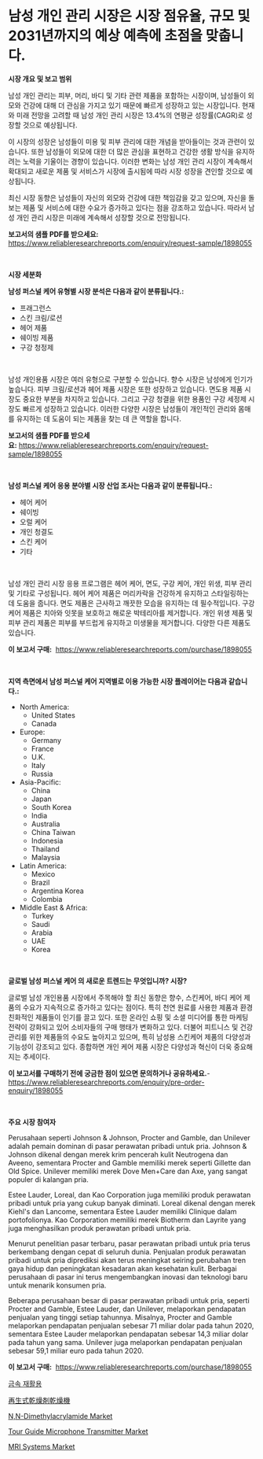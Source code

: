 <p><h1>남성 개인 관리 시장은 시장 점유율, 규모 및 2031년까지의 예상 예측에 초점을 맞춥니다.</h1></p><p><strong>시장 개요 및 보고 범위</strong></p>
<p><p>남성 개인 관리는 피부, 머리, 바디 및 기타 관련 제품을 포함하는 시장이며, 남성들이 외모와 건강에 대해 더 관심을 가지고 있기 때문에 빠르게 성장하고 있는 시장입니다. 현재와 미래 전망을 고려할 때 남성 개인 관리 시장은 13.4%의 연평균 성장률(CAGR)로 성장할 것으로 예상됩니다.</p><p>이 시장의 성장은 남성들이 미용 및 피부 관리에 대한 개념을 받아들이는 것과 관련이 있습니다. 또한 남성들이 외모에 대한 더 많은 관심을 표현하고 건강한 생활 방식을 유지하려는 노력을 기울이는 경향이 있습니다. 이러한 변화는 남성 개인 관리 시장이 계속해서 확대되고 새로운 제품 및 서비스가 시장에 출시됨에 따라 시장 성장을 견인할 것으로 예상됩니다.</p><p>최신 시장 동향은 남성들이 자신의 외모와 건강에 대한 책임감을 갖고 있으며, 자신을 돌보는 제품 및 서비스에 대한 수요가 증가하고 있다는 점을 강조하고 있습니다. 따라서 남성 개인 관리 시장은 미래에 계속해서 성장할 것으로 전망됩니다.</p></p>
<p><strong>보고서의 샘플 PDF를 받으세요:</strong> <a href="https://www.reliableresearchreports.com/enquiry/request-sample/1898055">https://www.reliableresearchreports.com/enquiry/request-sample/1898055</a></p>
<p>&nbsp;</p>
<p><strong>시장 세분화</strong></p>
<p><strong>남성 퍼스널 케어 유형별 시장 분석은 다음과 같이 분류됩니다.:</strong></p>
<p><ul><li>프래그런스</li><li>스킨 크림/로션</li><li>헤어 제품</li><li>쉐이빙 제품</li><li>구강 청정제</li></ul></p>
<p>&nbsp;</p>
<p><p>남성 개인용품 시장은 여러 유형으로 구분할 수 있습니다. 향수 시장은 남성에게 인기가 높습니다. 피부 크림/로션과 헤어 제품 시장은 또한 성장하고 있습니다. 면도용 제품 시장도 중요한 부분을 차지하고 있습니다. 그리고 구강 청결을 위한 용품인 구강 세정제 시장도 빠르게 성장하고 있습니다. 이러한 다양한 시장은 남성들이 개인적인 관리와 몸매를 유지하는 데 도움이 되는 제품을 찾는 데 큰 역할을 합니다.</p></p>
<p><strong>보고서의 샘플 PDF를 받으세요:</strong>&nbsp;<a href="https://www.reliableresearchreports.com/enquiry/request-sample/1898055">https://www.reliableresearchreports.com/enquiry/request-sample/1898055</a></p>
<p>&nbsp;</p>
<p><strong> 남성 퍼스널 케어 응용 분야별 시장 산업 조사는 다음과 같이 분류됩니다.:</strong></p>
<p><ul><li>헤어 케어</li><li>쉐이빙</li><li>오럴 케어</li><li>개인 청결도</li><li>스킨 케어</li><li>기타</li></ul></p>
<p>&nbsp;</p>
<p><p>남성 개인 관리 시장 응용 프로그램은 헤어 케어, 면도, 구강 케어, 개인 위생, 피부 관리 및 기타로 구성됩니다. 헤어 케어 제품은 머리카락을 건강하게 유지하고 스타일링하는 데 도움을 줍니다. 면도 제품은 근사하고 깨끗한 모습을 유지하는 데 필수적입니다. 구강 케어 제품은 치아와 잇못을 보호하고 해로운 박테리아를 제거합니다. 개인 위생 제품 및 피부 관리 제품은 피부를 부드럽게 유지하고 미생물을 제거합니다. 다양한 다른 제품도 있습니다.</p></p>
<p><strong>이 보고서 구매:</strong>&nbsp; <a href="https://www.reliableresearchreports.com/purchase/1898055">https://www.reliableresearchreports.com/purchase/1898055</a></p>
<p>&nbsp;</p>
<p><strong>지역 측면에서 남성 퍼스널 케어 지역별로 이용 가능한 시장 플레이어는 다음과 같습니다.:</strong></p>
<p><ul>
    <li>
        North America:
        <ul>
            <li>United States</li>
            <li>Canada</li>
        </ul>
    </li>
    <li>
        Europe:
        <ul>
            <li>Germany</li>
            <li>France</li>
            <li>U.K.</li>
            <li>Italy</li>
            <li>Russia</li>
        </ul>
    </li>
    <li>
        Asia-Pacific:
        <ul>
            <li>China</li>
            <li>Japan</li>
            <li>South Korea</li>
            <li>India</li>
            <li>Australia</li>
            <li>China Taiwan</li>
            <li>Indonesia</li>
            <li>Thailand</li>
            <li>Malaysia</li>
        </ul>
    </li>
    <li>
        Latin America:
        <ul>
            <li>Mexico</li>
            <li>Brazil</li>
            <li>Argentina Korea</li>
            <li>Colombia</li>
        </ul>
    </li>
    <li>
        Middle East & Africa:
        <ul>
            <li>Turkey</li>
            <li>Saudi</li>
            <li>Arabia</li>
            <li>UAE</li>
            <li>Korea</li>
        </ul>
    </li>
    </ul></p>
<p>&nbsp;</p>
<p><strong>글로벌 남성 퍼스널 케어 의 새로운 트렌드는 무엇입니까? 시장?</strong></p>
<p><p>글로벌 남성 개인용품 시장에서 주목해야 할 최신 동향은 향수, 스킨케어, 바디 케어 제품의 수요가 지속적으로 증가하고 있다는 점이다. 특히 천연 원료를 사용한 제품과 환경 친화적인 제품들이 인기를 끌고 있다. 또한 온라인 쇼핑 및 소셜 미디어를 통한 마케팅 전략이 강화되고 있어 소비자들의 구매 행태가 변화하고 있다. 더불어 피트니스 및 건강 관리를 위한 제품들의 수요도 높아지고 있으며, 특히 남성용 스킨케어 제품의 다양성과 기능성이 강조되고 있다. 종합하면 개인 케어 제품 시장은 다양성과 혁신이 더욱 중요해지는 추세이다.</p></p>
<p><strong>이 보고서를 구매하기 전에 궁금한 점이 있으면 문의하거나 공유하세요.</strong>- <a href="https://www.reliableresearchreports.com/enquiry/pre-order-enquiry/1898055">https://www.reliableresearchreports.com/enquiry/pre-order-enquiry/1898055</a></p>
<p>&nbsp;</p>
<p><strong>주요 시장 참여자</strong></p>
<p><p>Perusahaan seperti Johnson & Johnson, Procter and Gamble, dan Unilever adalah pemain dominan di pasar perawatan pribadi untuk pria. Johnson & Johnson dikenal dengan merek krim pencerah kulit Neutrogena dan Aveeno, sementara Procter and Gamble memiliki merek seperti Gillette dan Old Spice. Unilever memiliki merek Dove Men+Care dan Axe, yang sangat populer di kalangan pria.</p><p>Estee Lauder, Loreal, dan Kao Corporation juga memiliki produk perawatan pribadi untuk pria yang cukup banyak diminati. Loreal dikenal dengan merek Kiehl's dan Lancome, sementara Estee Lauder memiliki Clinique dalam portofolionya. Kao Corporation memiliki merek Biotherm dan Layrite yang juga menghasilkan produk perawatan pribadi untuk pria.</p><p>Menurut penelitian pasar terbaru, pasar perawatan pribadi untuk pria terus berkembang dengan cepat di seluruh dunia. Penjualan produk perawatan pribadi untuk pria diprediksi akan terus meningkat seiring perubahan tren gaya hidup dan peningkatan kesadaran akan kesehatan kulit. Berbagai perusahaan di pasar ini terus mengembangkan inovasi dan teknologi baru untuk menarik konsumen pria.</p><p>Beberapa perusahaan besar di pasar perawatan pribadi untuk pria, seperti Procter and Gamble, Estee Lauder, dan Unilever, melaporkan pendapatan penjualan yang tinggi setiap tahunnya. Misalnya, Procter and Gamble melaporkan pendapatan penjualan sebesar 71 miliar dolar pada tahun 2020, sementara Estee Lauder melaporkan pendapatan sebesar 14,3 miliar dolar pada tahun yang sama. Unilever juga melaporkan pendapatan penjualan sebesar 59,1 miliar euro pada tahun 2020.</p></p>
<p><strong>이 보고서 구매:</strong>&nbsp;&nbsp;<a href="https://www.reliableresearchreports.com/purchase/1898055">https://www.reliableresearchreports.com/purchase/1898055</a></p>
<p><p><a href="https://github.com/vsap75a286l/Market-Research-Report-List-1/blob/main/3032719193997.md">금속 재활용</a></p><p><a href="https://github.com/joaejkdzgyljvo6/Market-Research-Report-List-1/blob/main/1893263194273.md">再生式乾燥剤乾燥機</a></p><p><a href="https://scarlet-rocket-c63.notion.site/Global-N-N-Dimethylacrylamide-Market-by-Types-Applications-and-Major-Players-with-Regional-Growth-b2ec4564a2bc4728b375b59950fba819">N,N-Dimethylacrylamide Market</a></p><p><a href="https://view.publitas.com/reportprime-1/tour-guide-microphone-transmitter-market-size-and-growth-market-segmentation-regional-and-country-breakdowns-and-market-trends-for-period-from-2024-2031/">Tour Guide Microphone Transmitter Market</a></p><p><a href="https://issuu.com/reportprime-2/docs/mri-systems-market-size-2030.pptx">MRI Systems Market</a></p></p>
